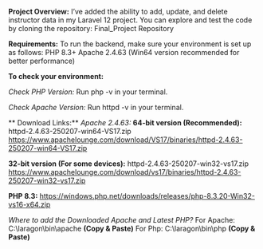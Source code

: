 **Project Overview:**
I’ve added the ability to add, update, and delete instructor data in my Laravel 12 project. You can explore and test the code by cloning the repository:
Final_Project Repository


**Requirements:**
To run the backend, make sure your environment is set up as follows:
PHP 8.3+
Apache 2.4.63 (Win64 version recommended for better performance)


**To check your environment:**

_Check PHP Version:_
Run php -v in your terminal.

_Check Apache Version:_
Run httpd -v in your terminal.


** Download Links:**
_Apache 2.4.63:_
**64-bit version (Recommended):**  httpd-2.4.63-250207-win64-VS17.zip 
https://www.apachelounge.com/download/VS17/binaries/httpd-2.4.63-250207-win64-VS17.zip

**32-bit version (For some devices):**  httpd-2.4.63-250207-win32-vs17.zip 
https://www.apachelounge.com/download/vs17/binaries/httpd-2.4.63-250207-win32-vs17.zip

**PHP 8.3:**
https://windows.php.net/downloads/releases/php-8.3.20-Win32-vs16-x64.zip

_Where to add the Downloaded Apache and Latest PHP?_
For Apache: C:\laragon\bin\apache **(Copy & Paste)**
For Php: C:\laragon\bin\php **(Copy & Paste)**

